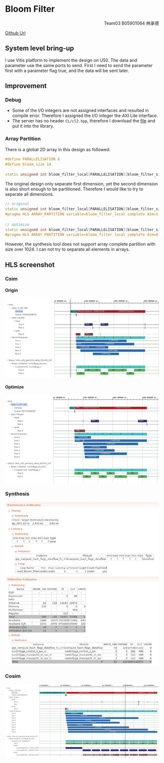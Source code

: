 # Bloom Filter
<p align='right'>Team03 B05901064 林承德</p>

[Github Url](https://github.com/whoami90506/MSoC-Self-Paced/tree/master/bloomfilter)

## System level bring-up
I use Vitis platform to implement the design on U50. The data and parameter use the same ports to send. First I need to send the parameter first with a parameter flag true, and the data will be sent later. 

## Improvement
### Debug
* Some of the I/O integers are not assigned interfaces and resulted in compile error. Therefore I assigned the I/O integer the AXI Lite interface.
* The server has no header `CL/cl2.hpp`, therefore I download the [file](https://github.com/ARM-software/ComputeLibrary/blob/master/include/CL/cl2.hpp) and put it into the library.

### Array Partition
There is a global 2D array in this design as followed:
```c++
#define PARALLELISATION 8  
#define bloom_size 14

static unsigned int bloom_filter_local[PARALLELISATION][bloom_filter_size];
```
The original design only separate first dimension, yet the second dimension is also short enough to be partitioned. Therefore I would like to try to separate all dimensions.
```c++
// original
static unsigned int bloom_filter_local[PARALLELISATION][bloom_filter_size];
#pragma HLS ARRAY_PARTITION variable=bloom_filter_local complete dim=1

// optimize
static unsigned int bloom_filter_local[PARALLELISATION][bloom_filter_size];
#pragma HLS ARRAY_PARTITION variable=bloom_filter_local complete dim=0
```

However, the synthesis tool does not support array complete partition with size over 1024. I can not try to separate all elements in arrays.


## HLS screenshot

### Csim
#### Origin
![](https://github.com/whoami90506/MSoC-Self-Paced/raw/master/bloomfilter/image/csim_ori.jpg)

#### Optimize
![](https://github.com/whoami90506/MSoC-Self-Paced/raw/master/bloomfilter/image/csim_opt.jpg)

### Synthesis
![](https://github.com/whoami90506/MSoC-Self-Paced/raw/master/bloomfilter/image/syn.jpg)

### Cosim
![](https://github.com/whoami90506/MSoC-Self-Paced/raw/master/bloomfilter/image/cosim.jpg)


